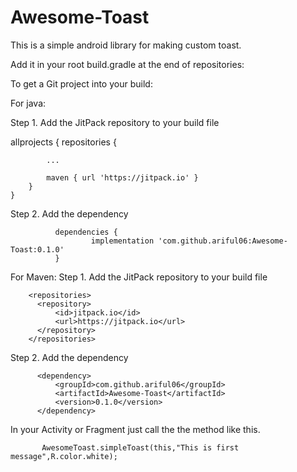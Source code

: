 # Awesome-Toast
This is a simple android library for making custom toast. 

Add it in your root build.gradle at the end of repositories:

To get a Git project into your build:

For java: 

Step 1. Add the JitPack repository to your build file

allprojects {
		repositories {
		
			...
			
			maven { url 'https://jitpack.io' }
		}
	}
  
  Step 2. Add the dependency

              dependencies {
                      implementation 'com.github.ariful06:Awesome-Toast:0.1.0'
              }


For Maven:
Step 1. Add the JitPack repository to your build file
	
        <repositories>
          <repository>
              <id>jitpack.io</id>
              <url>https://jitpack.io</url>
          </repository>
        </repositories>
  
  Step 2. Add the dependency
  
          <dependency>
              <groupId>com.github.ariful06</groupId>
              <artifactId>Awesome-Toast</artifactId>
              <version>0.1.0</version>
          </dependency>
          
          
          
          
  In your Activity or Fragment just call the the method like this.

           AwesomeToast.simpleToast(this,"This is first message",R.color.white);
